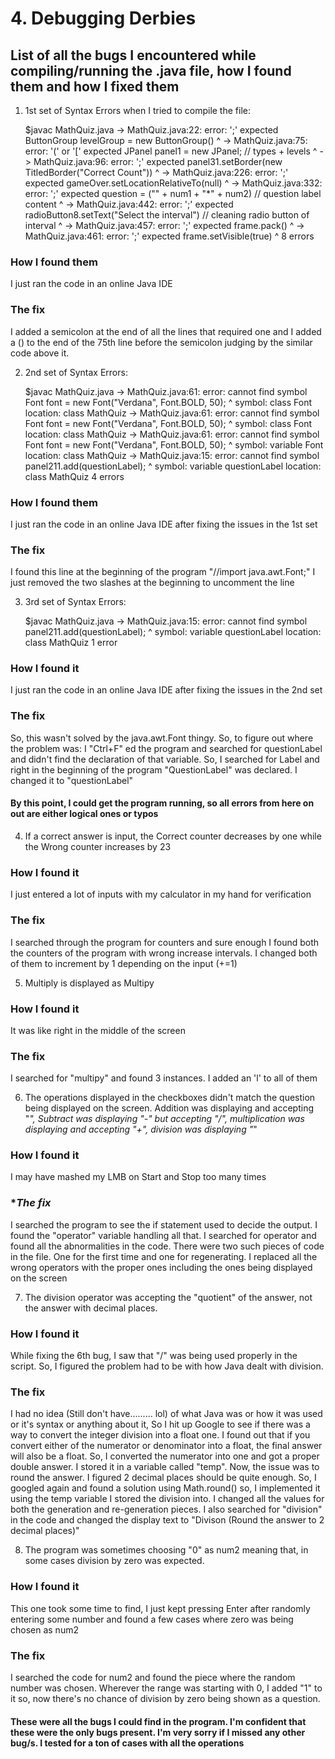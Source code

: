 # **4. Debugging Derbies**
## **List of all the bugs I encountered while compiling/running the .java file, how I found them and how I fixed them**
1. 1st set of Syntax Errors when I tried to compile the file:

   $javac MathQuiz.java
-> MathQuiz.java:22: error: ';' expected
       ButtonGroup levelGroup = new ButtonGroup()
   	                                          ^
-> MathQuiz.java:75: error: '(' or '[' expected
	   JPanel panel1 = new JPanel; // types + levels
	                              ^
-> MathQuiz.java:96: error: ';' expected
           panel31.setBorder(new TitledBorder("Correct Count"))
                                                                ^
-> MathQuiz.java:226: error: ';' expected
           gameOver.setLocationRelativeTo(null)
                                                ^
-> MathQuiz.java:332: error: ';' expected
                   question = ("" + num1 + "*" + num2) // question label content
                                                      ^
-> MathQuiz.java:442: error: ';' expected
                   radioButton8.setText("Select the interval") // cleaning radio button of interval
                                                              ^
-> MathQuiz.java:457: error: ';' expected
           frame.pack()
                       ^
-> MathQuiz.java:461: error: ';' expected
           frame.setVisible(true)
                                 ^
   8 errors
### **How I found them**
I just ran the code in an online Java IDE
### **The fix**
I added a semicolon at the end of all the lines that required one and I added a () to the end of the 75th line before the semicolon judging by the similar code above it.

2. 2nd set of Syntax Errors:

   $javac MathQuiz.java
-> MathQuiz.java:61: error: cannot find symbol
       Font font = new Font("Verdana", Font.BOLD, 50);
       ^
     symbol:   class Font
     location: class MathQuiz
-> MathQuiz.java:61: error: cannot find symbol
       Font font = new Font("Verdana", Font.BOLD, 50);
                       ^
     symbol:   class Font
     location: class MathQuiz
-> MathQuiz.java:61: error: cannot find symbol
       Font font = new Font("Verdana", Font.BOLD, 50);
                                       ^
     symbol:   variable Font
     location: class MathQuiz
-> MathQuiz.java:15: error: cannot find symbol
           panel211.add(questionLabel);
                        ^
     symbol:   variable questionLabel
     location: class MathQuiz
   4 errors
### **How I found them**
I just ran the code in an online Java IDE after fixing the issues in the 1st set
### **The fix** 
I found this line at the beginning of the program "//import java.awt.Font;" I just removed the two slashes at the beginning to uncomment the line

3. 3rd set of Syntax Errors:

   $javac MathQuiz.java
-> MathQuiz.java:15: error: cannot find symbol
           panel211.add(questionLabel);
                        ^
     symbol:   variable questionLabel
     location: class MathQuiz
   1 error
### **How I found it**
I just ran the code in an online Java IDE after fixing the issues in the 2nd set
### **The fix**
So, this wasn't solved by the java.awt.Font thingy. So, to figure out where the problem was: I "Ctrl+F" ed the program and searched for questionLabel and didn't find the declaration of that variable. So, I searched for Label and right in the beginning of the program "QuestionLabel" was declared. I changed it to "questionLabel"
 
#### **By this point, I could get the program running, so all errors from here on out are either logical ones or typos**

4. If a correct answer is input, the Correct counter decreases by one while the Wrong counter increases by 23
### **How I found it**
I just entered a lot of inputs with my calculator in my hand for verification
### **The fix**
I searched through the program for counters and sure enough I found both the counters of the program with wrong increase intervals. I changed both of them to increment by 1 depending on the input (+=1)

5. Multiply is displayed as Multipy
### **How I found it**
It was like right in the middle of the screen
### **The fix**
I searched for "multipy" and found 3 instances. I added an 'l' to all of them

6. The operations displayed in the checkboxes didn't match the question being displayed on the screen. Addition was displaying and accepting "*", Subtract was displaying "-" but accepting "/", multiplication was displaying and accepting "+", division was displaying "*"
### **How I found it**
I may have mashed my LMB on Start and Stop too many times
### **The fix*
I searched the program to see the if statement used to decide the output. I found the "operator" variable handling all that. I searched for operator and found all the abnormalities in the code. There were two such pieces of code in the file. One for the first time and one for regenerating. I replaced all the wrong operators with the proper ones including the ones being displayed on the screen

7. The division operator was accepting the "quotient" of the answer, not the answer with decimal places.
### **How I found it**
While fixing the 6th bug, I saw that "/" was being used properly in the script. So, I figured the problem had to be with how Java dealt with division.
### **The fix**
I had no idea (Still don't have......... lol) of what Java was or how it was used or it's syntax or anything about it, So I hit up Google to see if there was a way to convert the integer division into a float one. I found out that if you convert either of the numerator or denominator into a float, the final answer will also be a float. So, I converted the numerator into one and got a proper double answer. I stored it in a variable called "temp". Now, the issue was to round the answer. I figured 2 decimal places should be quite enough. So, I googled again and found a solution using Math.round() so, I implemented it using the temp variable I stored the division into. I changed all the values for both the generation and re-generation pieces. I also searched for "division" in the code and changed the display text to "Divison (Round the answer to 2 decimal places)"

8. The program was sometimes choosing "0" as num2 meaning that, in some cases division by zero was expected.
### **How I found it**
This one took some time to find, I just kept pressing Enter after randomly entering some number and found a few cases where zero was being chosen as num2
### **The fix**
I searched the code for num2 and found the piece where the random number was chosen. Wherever the range was starting with 0, I added "1" to it so, now there's no chance of division by zero being shown as a question.

#### **These were all the bugs I could find in the program. I'm confident that these were the only bugs present. I'm very sorry if I missed any other bug/s. I tested for a ton of cases with all the operations**
